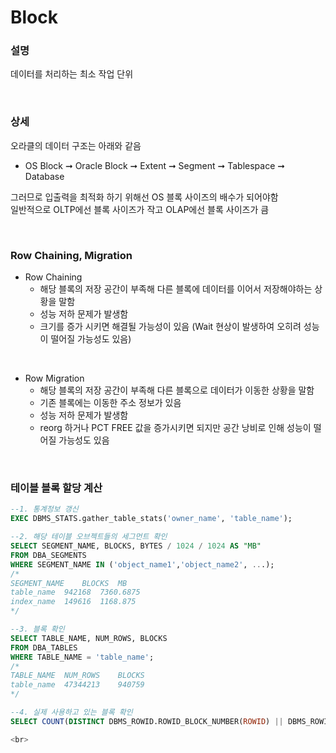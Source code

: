 Block
===

### 설명
데이터를 처리하는 최소 작업 단위

<br>

### 상세
오라클의 데이터 구조는 아래와 같음
  * OS Block ➞ Oracle Block ➞ Extent ➞ Segment ➞ Tablespace ➞ Database

그러므로 입출력을 최적화 하기 위해선 OS 블록 사이즈의 배수가 되어야함  
일반적으로 OLTP에선 블록 사이즈가 작고 OLAP에선 블록 사이즈가 큼

<br>

### Row Chaining, Migration
* Row Chaining
  * 해당 블록의 저장 공간이 부족해 다른 블록에 데이터를 이어서 저장해야하는 상황을 말함
  * 성능 저하 문제가 발생함
  * 크기를 증가 시키면 해결될 가능성이 있음 (Wait 현상이 발생하여 오히려 성능이 떨어질 가능성도 있음)

<br>

* Row Migration
  * 해당 블록의 저장 공간이 부족해 다른 블록으로 데이터가 이동한 상황을 말함
  * 기존 블록에는 이동한 주소 정보가 있음
  * 성능 저하 문제가 발생함
  * reorg 하거나 PCT FREE 값을 증가시키면 되지만 공간 낭비로 인해 성능이 떨어질 가능성도 있음

<br>

### 테이블 블록 할당 계산
```sql
--1. 통계정보 갱신
EXEC DBMS_STATS.gather_table_stats('owner_name', 'table_name');

--2. 해당 테이블 오브젝트들의 세그먼트 확인
SELECT SEGMENT_NAME, BLOCKS, BYTES / 1024 / 1024 AS "MB" 
FROM DBA_SEGMENTS 
WHERE SEGMENT_NAME IN ('object_name1','object_name2', ...);
/*
SEGMENT_NAME	BLOCKS	MB
table_name	942168	7360.6875
index_name	149616	1168.875
*/

--3. 블록 확인
SELECT TABLE_NAME, NUM_ROWS, BLOCKS
FROM DBA_TABLES 
WHERE TABLE_NAME = 'table_name';
/*
TABLE_NAME	NUM_ROWS	BLOCKS
table_name	47344213	940759
*/

--4. 실제 사용하고 있는 블록 확인
SELECT COUNT(DISTINCT DBMS_ROWID.ROWID_BLOCK_NUMBER(ROWID) || DBMS_ROWID.ROWID_RELATIVE_FNO(ROWID)) "USED" FROM [owner_name].[table_name];

<br>
